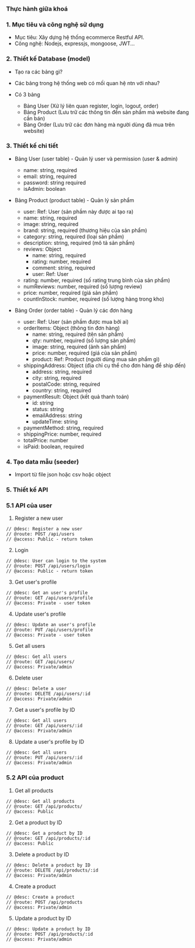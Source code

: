 ### Thực hành giữa khoá

### 1. Mục tiêu và công nghệ sử dụng

- Mục tiêu: Xây dựng hệ thống ecommerce Restful API.
- Công nghệ: Nodejs, expressjs, mongoose, JWT...

### 2. Thiết kế Database (model)

- Tạo ra các bảng gì?
- Các bảng trong hệ thống web có mối quan hệ ntn với nhau?

- Có 3 bảng
  - Bảng User (Xử lý liên quan register, login, logout, order)
  - Bảng Product (Lưu trữ các thông tin đến sản phẩm mà website đang cần bán)
  - Bảng Order (Lưu trữ các đơn hàng mà người dùng đã mua trên website)

### 3. Thiết kế chi tiết

- Bảng User (user table) - Quản lý user và permission (user & admin)

  - name: string, required
  - email: string, required
  - password: string required
  - isAdmin: boolean

- Bảng Product (product table) - Quản lý sản phẩm

  - user: Ref: User (sản phầm này được ai tạo ra)
  - name: string, required
  - image: string, required
  - brand: string, required (thương hiệu của sản phẩm)
  - category: string, required (loại sản phầm)
  - description: string, required (mô tả sản phẩm)
  - reviews: Object
    - name: string, required
    - rating: number, required
    - comment: string, required
    - user: Ref: User
  - rating: number, required (số rating trung bình của sản phẩm)
  - numReviews: number, required (số lượng review)
  - price: number, required (giá sản phầm)
  - countInStock: number, required (số lượng hàng trong kho)

- Bảng Order (order table) - Quản lý các đơn hàng
  - user: Ref: User (sản phầm được mua bởi ai)
  - orderItems: Object (thông tin đơn hàng)
    - name: string, required (tên sản phẩm)
    - qty: number, required (số lượng sản phầm)
    - image: string, required (ảnh sản phẩm)
    - price: number, required (giá của sản phẩm)
    - product: Ref: Product (người dùng mua sản phẩm gì)
  - shippingAddress: Object (địa chỉ cụ thể cho đơn hàng để ship đến)
    - address: string, required
    - city: string, required
    - postalCode: string, required
    - country: string, required
  - paymentResult: Object (kết quả thanh toán)
    - id: string
    - status: string
    - emailAddress: string
    - updateTime: string
  - paymentMethod: string, required
  - shippingPrice: number, required
  - totalPrice: number
  - isPaid: boolean, required

### 4. Tạo data mẫu (seeder)

- Import từ file json hoặc csv hoặc object

### 5. Thiết kế API

### 5.1 API của user

1. Register a new user

```
// @desc: Register a new user
// @route: POST /api/users
// @access: Public - return token
```

2. Login

```
// @desc: User can login to the system
// @route: POST /api/users/login
// @access: Public - return token
```

3. Get user's profile

```
// @desc: Get an user's profile
// @route: GET /api/users/profile
// @access: Private - user token
```

4. Update user's profile

```
// @desc: Update an user's profile
// @route: PUT /api/users/profile
// @access: Private - user token
```

5. Get all users

```
// @desc: Get all users
// @route: GET /api/users/
// @access: Private/admin
```

6. Delete user

```
// @desc: Delete a user
// @route: DELETE /api/users/:id
// @access: Private/admin
```

7. Get a user's profile by ID

```
// @desc: Get all users
// @route: GET /api/users/:id
// @access: Private/admin
```

8. Update a user's profile by ID

```
// @desc: Get all users
// @route: PUT /api/users/:id
// @access: Private/admin
```

### 5.2 API của product

1. Get all products

```
// @desc: Get all products
// @route: GET /api/products/
// @access: Public
```

2. Get a product by ID

```
// @desc: Get a product by ID
// @route: GET /api/products/:id
// @access: Public
```

3. Delete a product by ID

```
// @desc: Delete a product by ID
// @route: DELETE /api/products/:id
// @access: Private/admin
```

4. Create a product

```
// @desc: Create a product
// @route: POST /api/products
// @access: Private/admin
```

5. Update a product by ID

```
// @desc: Update a product by ID
// @route: POST /api/products/:id
// @access: Private/admin
```
